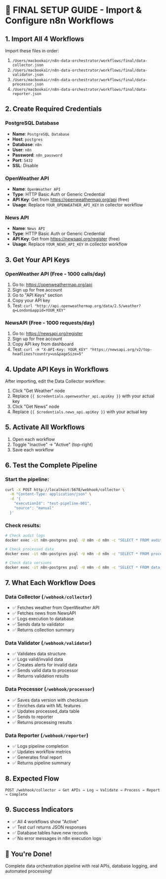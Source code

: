 # 🚀 FINAL SETUP GUIDE - Import & Configure n8n Workflows

## 1. Import All 4 Workflows
Import these files in order:
1. `/Users/macbookair/n8n-data-orchestrator/workflows/final/data-collector.json`
2. `/Users/macbookair/n8n-data-orchestrator/workflows/final/data-validator.json`
3. `/Users/macbookair/n8n-data-orchestrator/workflows/final/data-processor.json`
4. `/Users/macbookair/n8n-data-orchestrator/workflows/final/data-reporter.json`

## 2. Create Required Credentials

### PostgreSQL Database
- **Name**: `PostgreSQL Database`
- **Host**: `postgres`
- **Database**: `n8n`
- **User**: `n8n`
- **Password**: `n8n_password`
- **Port**: `5432`
- **SSL**: Disable

### OpenWeather API
- **Name**: `OpenWeather API`
- **Type**: HTTP Basic Auth or Generic Credential
- **API Key**: Get from https://openweathermap.org/api (free)
- **Usage**: Replace `YOUR_OPENWEATHER_API_KEY` in collector workflow

### News API
- **Name**: `News API`
- **Type**: HTTP Basic Auth or Generic Credential  
- **API Key**: Get from https://newsapi.org/register (free)
- **Usage**: Replace `YOUR_NEWS_API_KEY` in collector workflow

## 3. Get Your API Keys

### OpenWeather API (Free - 1000 calls/day)
1. Go to: https://openweathermap.org/api
2. Sign up for free account
3. Go to "API Keys" section
4. Copy your API key
5. Test: `curl "http://api.openweathermap.org/data/2.5/weather?q=London&appid=YOUR_KEY"`

### NewsAPI (Free - 1000 requests/day)
1. Go to: https://newsapi.org/register
2. Sign up for free account
3. Copy API key from dashboard
4. Test: `curl -H "X-API-Key: YOUR_KEY" "https://newsapi.org/v2/top-headlines?country=us&pageSize=5"`

## 4. Update API Keys in Workflows
After importing, edit the Data Collector workflow:
1. Click "Get Weather" node
2. Replace `{{ $credentials.openweather_api.apiKey }}` with your actual key
3. Click "Get News" node  
4. Replace `{{ $credentials.news_api.apiKey }}` with your actual key

## 5. Activate All Workflows
1. Open each workflow
2. Toggle "Inactive" → "Active" (top-right)
3. Save each workflow

## 6. Test the Complete Pipeline

### Start the pipeline:
```bash
curl -X POST http://localhost:5678/webhook/collector \
  -H "Content-Type: application/json" \
  -d '{
    "executionId": "test-pipeline-001",
    "source": "manual"
  }'
```

### Check results:
```bash
# Check audit logs
docker exec -it n8n-postgres psql -U n8n -d n8n -c "SELECT * FROM audit_logs ORDER BY start_time DESC LIMIT 5;"

# Check processed data
docker exec -it n8n-postgres psql -U n8n -d n8n -c "SELECT * FROM processed_data ORDER BY created_at DESC LIMIT 3;"

# Check data versions
docker exec -it n8n-postgres psql -U n8n -d n8n -c "SELECT * FROM data_versions ORDER BY created_at DESC LIMIT 3;"
```

## 7. What Each Workflow Does

### Data Collector (`/webhook/collector`)
- ✅ Fetches weather from OpenWeather API
- ✅ Fetches news from NewsAPI
- ✅ Logs execution to database
- ✅ Sends data to validator
- ✅ Returns collection summary

### Data Validator (`/webhook/validator`)
- ✅ Validates data structure
- ✅ Logs valid/invalid data
- ✅ Creates alerts for invalid data
- ✅ Sends valid data to processor
- ✅ Returns validation results

### Data Processor (`/webhook/processor`)
- ✅ Saves data version with checksum
- ✅ Enriches data with ML features
- ✅ Updates processed_data table
- ✅ Sends to reporter
- ✅ Returns processing results

### Data Reporter (`/webhook/reporter`)
- ✅ Logs pipeline completion
- ✅ Updates workflow metrics
- ✅ Generates final report
- ✅ Returns pipeline summary

## 8. Expected Flow
```
POST /webhook/collector → Get APIs → Log → Validate → Process → Report → Complete
```

## 9. Success Indicators
- ✅ All 4 workflows show "Active"
- ✅ Test curl returns JSON responses
- ✅ Database tables have new records
- ✅ No error messages in n8n execution logs

## 🎉 You're Done!
Complete data orchestration pipeline with real APIs, database logging, and automated processing!